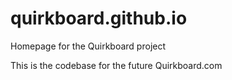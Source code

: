 # quirkboard.github.io
Homepage for the Quirkboard project

This is the codebase for the future  Quirkboard.com

